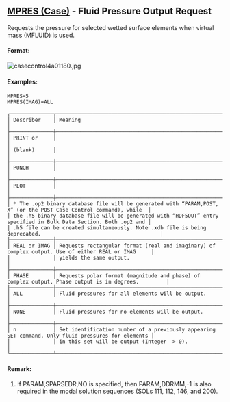 ## [MPRES (Case)](https://nexus.hexagon.com/documentationcenter/bundle/MSC_Nastran_2022.4/page/Nastran_Combined_Book/qrg/casecontrol4a/TOC.MPRES.Case.xhtml) - Fluid Pressure Output Request

Requests the pressure for selected wetted surface elements when virtual mass (MFLUID) is used.

#### Format:

![casecontrol4a01180.jpg](https://help-be.hexagonmi.com/bundle/MSC_Nastran_2022.4/page/Nastran_Combined_Book/qrg/casecontrol4a/../../../assets/casecontrol4a01180.jpg?_LANG=enus)

#### Examples:

```nastran
MPRES=5
MPRES(IMAG)=ALL
```

```text
┌──────────────┬────────────────────────────────────────────────────────────────────────────────────────────────────┐
│ Describer    │ Meaning                                                                                            │
├──────────────┼────────────────────────────────────────────────────────────────────────────────────────────────────┤
│ PRINT or     │                                                                                                    │
│ (blank)      │                                                                                                    │
├──────────────┼────────────────────────────────────────────────────────────────────────────────────────────────────┤
│ PUNCH        │                                                                                                    │
├──────────────┼────────────────────────────────────────────────────────────────────────────────────────────────────┤
│ PLOT         │                                                                                                    │
├──────────────┼────────────────────────────────────────────────────────────────────────────────────────────────────┤
│ * The .op2 binary database file will be generated with “PARAM,POST, X” (or the POST Case Control command), while  │
│ the .h5 binary database file will be generated with “HDF5OUT” entry specified in Bulk Data Section. Both .op2 and │
│ .h5 file can be created simultaneously. Note .xdb file is being deprecated.                                       │
├──────────────┼────────────────────────────────────────────────────────────────────────────────────────────────────┤
│ REAL or IMAG │ Requests rectangular format (real and imaginary) of complex output. Use of either REAL or IMAG     │
│              │ yields the same output.                                                                            │
├──────────────┼────────────────────────────────────────────────────────────────────────────────────────────────────┤
│ PHASE        │ Requests polar format (magnitude and phase) of complex output. Phase output is in degrees.         │
├──────────────┼────────────────────────────────────────────────────────────────────────────────────────────────────┤
│ ALL          │ Fluid pressures for all elements will be output.                                                   │
├──────────────┼────────────────────────────────────────────────────────────────────────────────────────────────────┤
│ NONE         │ Fluid pressures for no elements will be output.                                                    │
├──────────────┼────────────────────────────────────────────────────────────────────────────────────────────────────┤
│ n            │ Set identification number of a previously appearing SET command. Only fluid pressures for elements │
│              │ in this set will be output (Integer  > 0).                                                         │
└──────────────┴────────────────────────────────────────────────────────────────────────────────────────────────────┘
```

#### Remark:

1. If PARAM,SPARSEDR,NO is specified, then PARAM,DDRMM,-1 is also required in the modal solution sequences (SOLs 111, 112, 146, and 200).
